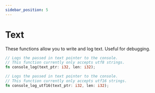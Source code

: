 ```yaml
---
sidebar_position: 5
---
```


# Text

These functions allow you to write and log text. Useful for debugging.

```rust title="Draw Api Function List"
// Logs the passed in text pointer to the console.
// This function currently only accepts utf8 strings.
fn console_log(text_ptr: i32, len: i32);

// Logs the passed in text pointer to the console.
// This function currently only accepts utf16 strings.
fn console_log_utf16(text_ptr: i32, len: i32);
```